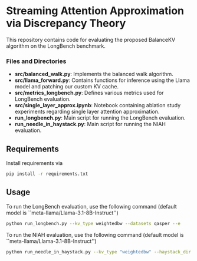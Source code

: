 # Streaming Attention Approximation via Discrepancy Theory

This repository contains code for evaluating the proposed BalanceKV algorithm on the LongBench benchmark. 

### Files and Directories

- **src/balanced_walk.py**: Implements the balanced walk algorithm.
- **src/llama_forward.py**: Contains functions for inference using the Llama model and patching our custom KV cache.
- **src/metrics_longbench.py**: Defines various metrics used for LongBench evaluation.
- **src/single_layer_approx.ipynb**: Notebook containing ablation study experiments regarding single layer attention approximation.
- **run_longbench.py**: Main script for running the LongBench evaluation.
- **run_needle_in_haystack.py**: Main script for running the NIAH evaluation.

## Requirements

Install requirements via
```sh
pip install -r requirements.txt
```

## Usage

To run the LongBench evaluation, use the following command (default model is ``meta-llama/Llama-3.1-8B-Instruct'')

```sh
python run_longbench.py --kv_type weightedbw --datasets qasper --e
```

To run the NIAH evaluation, use the following command (default model is ``meta-llama/Llama-3.1-8B-Instruct'')
```sh
python run_needle_in_haystack.py --kv_type "weightedbw" --haystack_dir "<CurrentPath>/data/PaulGrahamEssays"
```